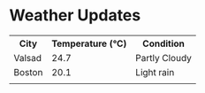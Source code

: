 # Weather Updates

<!-- WEATHER-UPDATE-START -->
<table><tr><th>City</th><th>Temperature (°C)</th><th>Condition</th></tr><tr><td>Valsad</td><td>24.7</td><td>Partly Cloudy</td></tr><tr><td>Boston</td><td>20.1</td><td>Light rain</td></tr><tr><td></td><td></td><td></td></tr></table>
<!-- WEATHER-UPDATE-END -->

